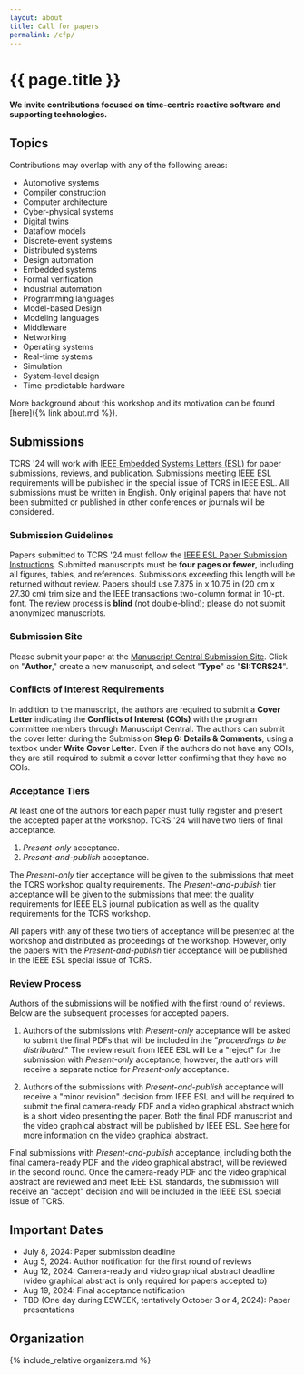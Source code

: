 ```yaml
---
layout: about
title: Call for papers
permalink: /cfp/
---
```


# {{ page.title }}

**We invite contributions focused on time-centric reactive software and supporting technologies.**
## Topics
Contributions may overlap with any of the following areas:

- Automotive systems
- Compiler construction
- Computer architecture
- Cyber-physical systems
- Digital twins
- Dataflow models
- Discrete-event systems
- Distributed systems
- Design automation
- Embedded systems
- Formal verification
- Industrial automation
- Programming languages
- Model-based Design
- Modeling languages
- Middleware
- Networking
- Operating systems
- Real-time systems
- Simulation
- System-level design
- Time-predictable hardware

More background about this workshop and its motivation can be found [here]({% link about.md %}).

## Submissions
TCRS '24 will work with [IEEE Embedded Systems Letters (ESL)](https://ieee-ceda.org/publication/esl) for paper submissions, reviews, and publication.
Submissions meeting IEEE ESL requirements will be published in the special issue of TCRS in IEEE ESL.
All submissions must be written in English. 
Only original papers that have not been submitted or published in other conferences or journals will be considered.

### Submission Guidelines
Papers submitted to TCRS '24 must follow the [IEEE ESL Paper Submission Instructions](https://ieee-ceda.org/publication/esl/esl-paper-submission).
Submitted manuscripts must be **four pages or fewer**, including all figures, tables, and references.
Submissions exceeding this length will be returned without review. Papers should use 7.875 in x 10.75 in (20 cm x 27.30 cm) trim size and the IEEE transactions two-column format in 10-pt. font.
The review process is **blind** (not double-blind);
please do not submit anonymized manuscripts.

### Submission Site
Please submit your paper at the [Manuscript Central Submission Site](https://mc.manuscriptcentral.com/les-ieee).
Click on "**Author**," create a new manuscript, and select "**Type**" as "**SI:TCRS24**".

### Conflicts of Interest Requirements
In addition to the manuscript, the authors are required to submit a **Cover Letter** indicating the **Conflicts of Interest (COIs)** with the program committee members through Manuscript Central.
The authors can submit the cover letter during the Submission **Step 6: Details & Comments**, using a textbox under **Write Cover Letter**.
Even if the authors do not have any COIs, they are still required to submit a cover letter confirming that they have no COIs.

### Acceptance Tiers
At least one of the authors for each paper must fully register and present the accepted paper at the workshop.
TCRS '24 will have two tiers of final acceptance.

1. *Present-only* acceptance.
2. *Present-and-publish* acceptance.

The *Present-only* tier acceptance will be given to the submissions that meet the TCRS workshop quality requirements.
The *Present-and-publish* tier acceptance will be given to the submissions that meet the quality requirements for IEEE ELS journal publication as well as the quality requirements for the TCRS workshop.

All papers with any of these two tiers of acceptance will be presented at the workshop and distributed as proceedings of the workshop.
However, only the papers with the *Present-and-publish* tier acceptance will be published in the IEEE ESL special issue of TCRS.

### Review Process
Authors of the submissions will be notified with the first round of reviews.
Below are the subsequent processes for accepted papers.

1. Authors of the submissions with *Present-only* acceptance will be asked to submit the final PDFs that will be included in the "*proceedings to be distributed*."
The review result from IEEE ESL will be a "reject" for the submission with *Present-only* acceptance; however, the authors will receive a separate notice for *Present-only* acceptance.

2. Authors of the submissions with *Present-and-publish* acceptance will receive a "minor revision" decision from IEEE ESL and will be required to submit the final camera-ready PDF and a video graphical abstract which is a short video presenting the paper.
Both the final PDF manuscript and the video graphical abstract will be published by IEEE ESL.
See [here](https://ieee-ceda.org/publication/esl/esl-paper-submission) for more information on the video graphical abstract.

Final submissions with *Present-and-publish* acceptance, including both the final camera-ready PDF and the video graphical abstract, will be reviewed in the second round.
Once the camera-ready PDF and the video graphical abstract are reviewed and meet IEEE ESL standards, the submission will receive an "accept" decision and will be included in the IEEE ESL special issue of TCRS.

## Important Dates
- July 8, 2024: Paper submission deadline
- Aug 5, 2024: Author notification for the first round of reviews
- Aug 12, 2024: Camera-ready and video graphical abstract deadline (video graphical abstract is only required for papers accepted to)
- Aug 19, 2024: Final acceptance notification
- TBD (One day during ESWEEK, tentatively October 3 or 4, 2024): Paper presentations

## Organization
{% include_relative organizers.md %}
